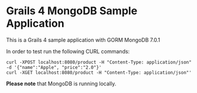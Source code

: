 # Grails 4 MongoDB Sample Application

This is a Grails 4 sample application with GORM MongoDB 7.0.1

In order to test run the following CURL commands: 

```
curl -XPOST localhost:8080/product -H "Content-Type: application/json" -d '{"name":"Apple", "price":"2.0"}'
curl -XGET localhost:8080/product -H "Content-Type: application/json"'
```

**Please note** that MongoDB is running locally. 
